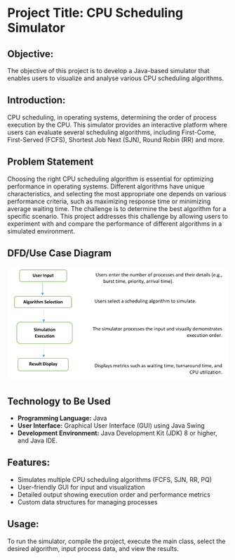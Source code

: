 # Project Title: CPU Scheduling Simulator

## Objective: 
The objective of this project is to develop a Java-based simulator that enables users to visualize and analyse various CPU scheduling algorithms.

## Introduction:
CPU scheduling, in operating systems, determining the order of process execution by the CPU. This simulator provides an interactive platform where users can evaluate several scheduling algorithms, including First-Come, First-Served (FCFS), Shortest Job Next (SJN), Round Robin (RR) and more.

## Problem Statement
Choosing the right CPU scheduling algorithm is essential for optimizing performance in operating systems. Different algorithms have unique characteristics, and selecting the most appropriate one depends on various performance criteria, such as maximizing response time or minimizing average waiting time. The challenge is to determine the best algorithm for a specific scenario. This project addresses this challenge by allowing users to experiment with and compare the performance of different algorithms in a simulated environment.

## DFD/Use Case Diagram
![alt text](image.png)

## Technology to Be Used
 - **Programming Language:** Java 
 - **User Interface:** Graphical User Interface (GUI) using Java Swing 
 - **Development Environment:** Java Development Kit (JDK) 8 or higher, and Java IDE.

## Features: 
 - Simulates multiple CPU scheduling algorithms (FCFS, SJN, RR, PQ) 
 - User-friendly GUI for input and visualization 
 - Detailed output showing execution order and performance metrics 
 - Custom data structures for managing processes

## Usage: 
To run the simulator, compile the project, execute the main class, select the desired algorithm, input process data, and view the results.